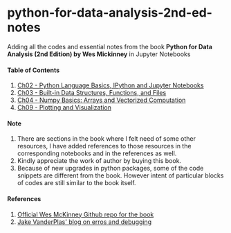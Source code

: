 # python-for-data-analysis-2nd-ed-notes

Adding all the codes and essential notes from the book **Python for Data Analysis (2nd Edition) by Wes Mickinney** in Jupyter Notebooks

#### Table of Contents  
1. [Ch02 - Python Language Basics, IPython and Jupyter Notebooks](https://github.com/PalashSharma15/python-for-data-analysis-2nd-ed-notes/blob/master/ch02/ch02.ipynb)  
2. [Ch03 - Built-in Data Structures, Functions, and Files](https://github.com/PalashSharma15/python-for-data-analysis-2nd-ed-notes/blob/master/ch03/ch03.ipynb)
3. [Ch04 - Numpy Basics: Arrays and Vectorized Computation](https://github.com/PalashSharma15/python-for-data-analysis-2nd-ed-notes/blob/master/ch04/ch04.ipynb)
8. [Ch09 - Plotting and Visualization](https://github.com/PalashSharma15/python-for-data-analysis-2nd-ed-notes/blob/master/ch09/ch09.ipynb)

#### Note
1. There are sections in the book where I felt need of some other resources, I have added references to those resources in the corresponding notebooks and in the references as well.
2. Kindly appreciate the work of author by buying this book.
3. Because of new upgrades in python packages, some of the code snippets are different from the book. However intent of particular blocks of codes are still similar to the book itself. 

#### References
1. [Official Wes McKinney Github repo for the book](https://github.com/wesm/pydata-book)
2. [Jake VanderPlas' blog on erros and debugging](https://jakevdp.github.io/PythonDataScienceHandbook/01.06-errors-and-debugging.html#Partial-list-of-debugging-commands)
